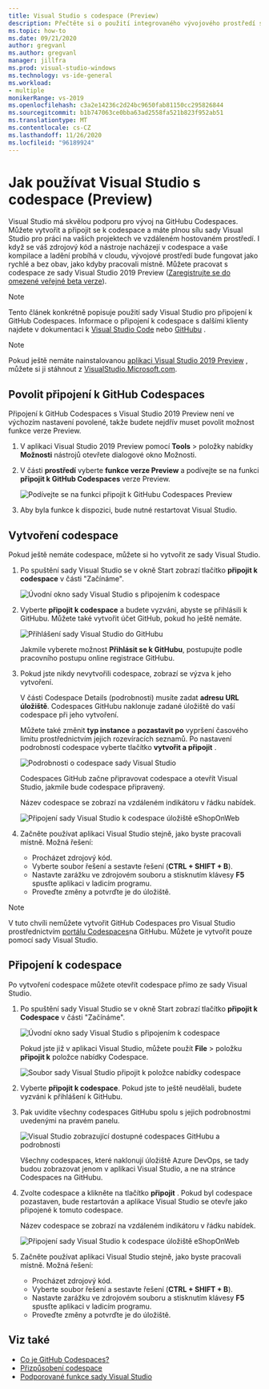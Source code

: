 ```yaml
---
title: Visual Studio s codespace (Preview)
description: Přečtěte si o použití integrovaného vývojového prostředí sady Visual Studio s GitHubem Codespaces for Windows.
ms.topic: how-to
ms.date: 09/21/2020
author: gregvanl
ms.author: gregvanl
manager: jillfra
ms.prod: visual-studio-windows
ms.technology: vs-ide-general
ms.workload:
- multiple
monikerRange: vs-2019
ms.openlocfilehash: c3a2e14236c2d24bc9650fab81150cc295826844
ms.sourcegitcommit: b1b747063ce0bba63ad2558fa521b823f952ab51
ms.translationtype: MT
ms.contentlocale: cs-CZ
ms.lasthandoff: 11/26/2020
ms.locfileid: "96189924"
---
```

# <a name="how-to-use-visual-studio-with-a-codespace-preview"></a>Jak používat Visual Studio s codespace (Preview)

Visual Studio má skvělou podporu pro vývoj na GitHubu Codespaces. Můžete vytvořit a připojit se k codespace a máte plnou sílu sady Visual Studio pro práci na vašich projektech ve vzdáleném hostovaném prostředí. I když se váš zdrojový kód a nástroje nacházejí v codespace a vaše kompilace a ladění probíhá v cloudu, vývojové prostředí bude fungovat jako rychlé a bez obav, jako kdyby pracovali místně. Můžete pracovat s codespace ze sady Visual Studio 2019 Preview ([Zaregistrujte se do omezené veřejné beta verze](https://github.com/features/codespaces/signup-vs)).

> [!NOTE]
> Tento článek konkrétně popisuje použití sady Visual Studio pro připojení k GitHub Codespaces. Informace o připojení k codespace s dalšími klienty najdete v dokumentaci k [Visual Studio Code](https://docs.github.com/github/developing-online-with-codespaces/connecting-to-your-codespace-from-visual-studio-code) nebo [GitHubu](https://docs.github.com/github/developing-online-with-codespaces/developing-in-a-codespace) .

> [!NOTE]
> Pokud ještě nemáte nainstalovanou [aplikaci Visual Studio 2019 Preview](https://aka.ms/vspreview) , můžete si ji stáhnout z [VisualStudio.Microsoft.com](https://aka.ms/vspreview).

## <a name="enable-connect-to-github-codespaces"></a>Povolit připojení k GitHub Codespaces

Připojení k GitHub Codespaces s Visual Studio 2019 Preview není ve výchozím nastavení povolené, takže budete nejdřív muset povolit možnost funkce verze Preview.

1. V aplikaci Visual Studio 2019 Preview pomocí **Tools**  >  položky nabídky **Možnosti** nástrojů otevřete dialogové okno Možnosti.

2. V části **prostředí** vyberte **funkce verze Preview** a podívejte se na funkci **připojit k GitHub Codespaces** verze Preview.

   ![Podívejte se na funkci připojit k GitHubu Codespaces Preview](media/connect-to-github-codespaces-preview-feature.png)

3. Aby byla funkce k dispozici, bude nutné restartovat Visual Studio.

## <a name="create-a-codespace"></a>Vytvoření codespace

Pokud ještě nemáte codespace, můžete si ho vytvořit ze sady Visual Studio.

1. Po spuštění sady Visual Studio se v okně Start zobrazí tlačítko **připojit k codespace** v části "Začínáme".

   ![Úvodní okno sady Visual Studio s připojením k codespace](media/visual-studio-start-window.png)

2. Vyberte **připojit k codespace** a budete vyzváni, abyste se přihlásili k GitHubu. Můžete také vytvořit účet GitHub, pokud ho ještě nemáte.

   ![Přihlášení sady Visual Studio do GitHubu](media/visual-studio-sign-in-to-github.png)

   Jakmile vyberete možnost **Přihlásit se k GitHubu**, postupujte podle pracovního postupu online registrace GitHubu.

3. Pokud jste nikdy nevytvořili codespace, zobrazí se výzva k jeho vytvoření.

   V části Codespace Details (podrobnosti) musíte zadat **adresu URL úložiště**. Codespaces GitHubu naklonuje zadané úložiště do vaší codespace při jeho vytvoření.

   Můžete také změnit **typ instance** a **pozastavit po** vypršení časového limitu prostřednictvím jejich rozevíracích seznamů. Po nastavení podrobností codespace vyberte tlačítko **vytvořit a připojit** .

   ![Podrobnosti o codespace sady Visual Studio](media/visual-studio-codespace-details.png)

   Codespaces GitHub začne připravovat codespace a otevřít Visual Studio, jakmile bude codespace připravený.

   Název codespace se zobrazí na vzdáleném indikátoru v řádku nabídek.

   ![Připojení sady Visual Studio k codespace úložiště eShopOnWeb](media/visual-studio-eshoponweb-codespace.png)

4. Začněte používat aplikaci Visual Studio stejně, jako byste pracovali místně. Možná řešení:

   * Procházet zdrojový kód.
   * Vyberte soubor řešení a sestavte řešení (**CTRL + SHIFT + B**).
   * Nastavte zarážku ve zdrojovém souboru a stisknutím klávesy **F5** spusťte aplikaci v ladicím programu.
   * Proveďte změny a potvrďte je do úložiště.   

> [!NOTE]
> V tuto chvíli nemůžete vytvořit GitHub Codespaces pro Visual Studio prostřednictvím [portálu Codespaces](https://github.com/codespaces)na GitHubu. Můžete je vytvořit pouze pomocí sady Visual Studio.

## <a name="connect-to-a-codespace"></a>Připojení k codespace

Po vytvoření codespace můžete otevřít codespace přímo ze sady Visual Studio.

1. Po spuštění sady Visual Studio se v okně Start zobrazí tlačítko **připojit k Codespace** v části "Začínáme".

   ![Úvodní okno sady Visual Studio s připojením k codespace](media/visual-studio-start-window.png)

   Pokud jste již v aplikaci Visual Studio, můžete použít **File**  >  položku **připojit k** položce nabídky Codespace.

   ![Soubor sady Visual Studio připojit k položce nabídky codespace](media/visual-studio-file-connect-to-codespace.png)

2. Vyberte **připojit k codespace**. Pokud jste to ještě neudělali, budete vyzváni k přihlášení k GitHubu.

3. Pak uvidíte všechny codespaces GitHubu spolu s jejich podrobnostmi uvedenými na pravém panelu.

   ![Visual Studio zobrazující dostupné codespaces GitHubu a podrobnosti](media/visual-studio-connect-codespace.png)

   Všechny codespaces, které naklonují úložiště Azure DevOps, se tady budou zobrazovat jenom v aplikaci Visual Studio, a ne na stránce Codespaces na GitHubu.

4. Zvolte codespace a klikněte na tlačítko **připojit** . Pokud byl codespace pozastaven, bude restartován a aplikace Visual Studio se otevře jako připojené k tomuto codespace.

   Název codespace se zobrazí na vzdáleném indikátoru v řádku nabídek.

   ![Připojení sady Visual Studio k codespace úložiště eShopOnWeb](media/visual-studio-eshoponweb-codespace.png)

5. Začněte používat aplikaci Visual Studio stejně, jako byste pracovali místně. Možná řešení:

   * Procházet zdrojový kód.
   * Vyberte soubor řešení a sestavte řešení (**CTRL + SHIFT + B**).
   * Nastavte zarážku ve zdrojovém souboru a stisknutím klávesy **F5** spusťte aplikaci v ladicím programu.
   * Proveďte změny a potvrďte je do úložiště.

<!-- TBD ## Suspend a codespace -->

<!-- TBD ## Disconnect from a codespace -->

## <a name="see-also"></a>Viz také

* [Co je GitHub Codespaces?](codespaces-overview.md)
* [Přizpůsobení codespace](customize-codespaces.md)
* [Podporované funkce sady Visual Studio](supported-features-codespaces.md)
